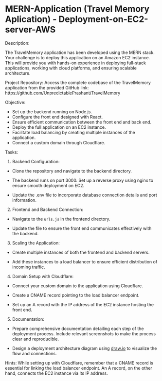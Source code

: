# MERN-Application (Travel Memory Aplication) - Deployment-on-EC2-server-AWS 
Description:

The TravelMemory application has been developed using the MERN stack. Your challenge is to deploy this application on an Amazon EC2 instance. This will provide you with hands-on experience in deploying full-stack applications, working with cloud platforms, and ensuring scalable architecture.

Project Repository:
Access the complete codebase of the TravelMemory application from the provided GitHub link: https://github.com/UnpredictablePrashant/TravelMemory

Objective:
- Set up the backend running on Node.js.
- Configure the front end designed with React.
- Ensure efficient communication between the front end and back end.
- Deploy the full application on an EC2 instance.
- Facilitate load balancing by creating multiple instances of the application.
- Connect a custom domain through Cloudflare.

 Tasks:
1. Backend Configuration:

- Clone the repository and navigate to the backend directory.

- The backend runs on port 3000. Set up a reverse proxy using nginx to ensure smooth deployment on EC2.

- Update the .env file to incorporate database connection details and port information.

2. Frontend and Backend Connection:

- Navigate to the `urls.js` in the frontend directory.

 - Update the file to ensure the front end communicates effectively with the backend.

3. Scaling the Application:

- Create multiple instances of both the frontend and backend servers.

- Add these instances to a load balancer to ensure efficient distribution of incoming traffic.

4. Domain Setup with Cloudflare:

- Connect your custom domain to the application using Cloudflare.

- Create a CNAME record pointing to the load balancer endpoint.

- Set up an A record with the IP address of the EC2 instance hosting the front end.

5. Documentation:

- Prepare comprehensive documentation detailing each step of the deployment process. Include relevant screenshots to make the process clear and reproducible.

- Design a deployment architecture diagram using [draw.io](https://www.draw.io/) to visualize the flow and connections.


Hints:
While setting up with Cloudflare, remember that a CNAME record is essential for linking the load balancer endpoint. An A record, on the other hand, connects the EC2 instance via its IP address.

